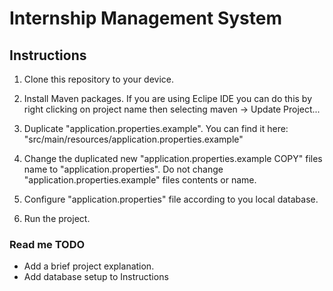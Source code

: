  #  Internship Management System

## Instructions 

1. Clone this repository to your device.

2. Install Maven packages. If you are using Eclipe IDE you can do this by right clicking on project name then selecting maven -> Update Project...


3. Duplicate "application.properties.example". You can find it here: "src/main/resources/application.properties.example"

4. Change the duplicated new "application.properties.example COPY" files name to "application.properties". Do not change "application.properties.example" files contents or name.

5. Configure "application.properties" file according to you local database.

6. Run the project.
  


### Read me TODO
- Add a brief project explanation.
- Add database setup to Instructions
  